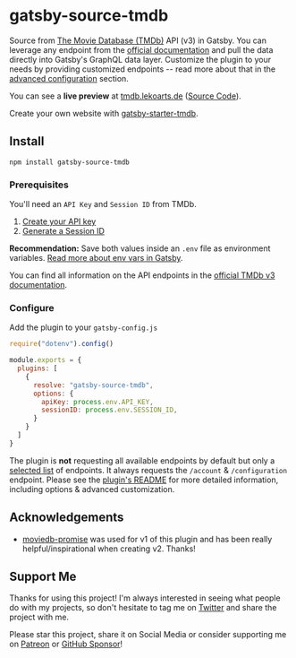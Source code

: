 # gatsby-source-tmdb

Source from [The Movie Database (TMDb)](https://www.themoviedb.org/) API (v3) in Gatsby. You can leverage any endpoint from the [official documentation](https://developers.themoviedb.org/3/getting-started/introduction) and pull the data directly into Gatsby's GraphQL data layer. Customize the plugin to your needs by providing customized endpoints -- read more about that in the [advanced configuration](https://github.com/LekoArts/gatsby-source-tmdb/tree/main/package/README.md#advanced-configuration) section.

You can see a **live preview** at [tmdb.lekoarts.de](https://tmdb.lekoarts.de) ([Source Code](https://github.com/LekoArts/gatsby-source-tmdb/tree/main/example)).

Create your own website with [gatsby-starter-tmdb](https://github.com/LekoArts/gatsby-starter-tmdb).

## Install

```shell
npm install gatsby-source-tmdb
```

### Prerequisites

You'll need an `API Key` and `Session ID` from TMDb.

1. [Create your API key](https://developers.themoviedb.org/3/getting-started/introduction)
1. [Generate a Session ID](https://developers.themoviedb.org/3/authentication/how-do-i-generate-a-session-id)

**Recommendation:** Save both values inside an `.env` file as environment variables. [Read more about env vars in Gatsby](https://www.gatsbyjs.com/docs/how-to/local-development/environment-variables/).

You can find all information on the API endpoints in the [official TMDb v3 documentation](https://developers.themoviedb.org/3/getting-started/introduction).

### Configure

Add the plugin to your `gatsby-config.js`

```js:title=gatsby-config.js
require("dotenv").config()

module.exports = {
  plugins: [
    {
      resolve: "gatsby-source-tmdb",
      options: {
        apiKey: process.env.API_KEY,
        sessionID: process.env.SESSION_ID,
      }
    }
  ]
}
```

The plugin is **not** requesting all available endpoints by default but only a [selected list](https://github.com/LekoArts/gatsby-source-tmdb/blob/main/package/src/endpoints.ts) of endpoints. It always requests the `/account` & `/configuration` endpoint. Please see the [plugin's README](https://github.com/LekoArts/gatsby-source-tmdb/blob/main/package/README.md) for more detailed information, including options & advanced customization.

## Acknowledgements

- [moviedb-promise](https://github.com/grantholle/moviedb-promise) was used for v1 of this plugin and has been really helpful/inspirational when creating v2. Thanks!

## Support Me

Thanks for using this project! I'm always interested in seeing what people do with my projects, so don't hesitate to tag me on [Twitter](https://twitter.com/lekoarts_de) and share the project with me.

Please star this project, share it on Social Media or consider supporting me on [Patreon](https://www.patreon.com/lekoarts) or [GitHub Sponsor](https://github.com/sponsors/LekoArts)!
